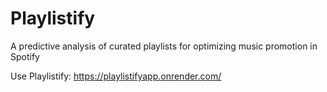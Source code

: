 # Playlistify
A predictive analysis of curated playlists for optimizing music promotion in Spotify

Use Playlistify: https://playlistifyapp.onrender.com/
